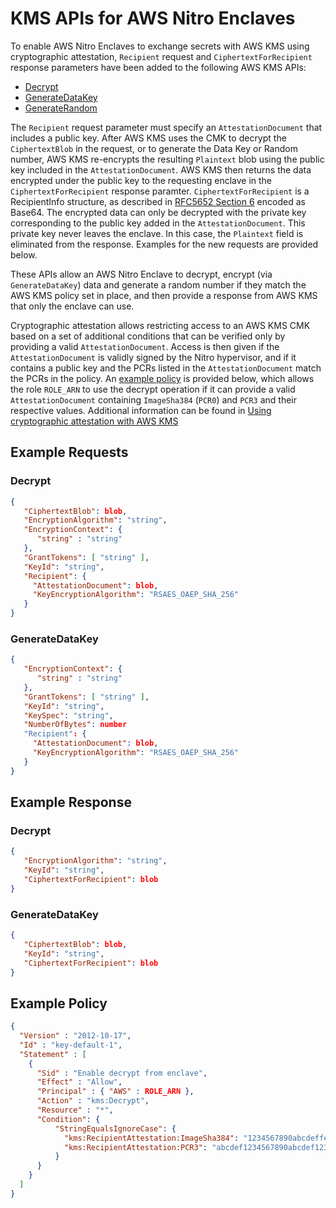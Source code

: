 # KMS APIs for AWS Nitro Enclaves

To enable AWS Nitro Enclaves to exchange secrets with AWS KMS using
cryptographic attestation, `Recipient` request and `CiphertextForRecipient` response parameters have been added to
the following AWS KMS APIs:
 * [Decrypt](./Decrypt.md)
 * [GenerateDataKey](./GenerateDataKey.md)
 * [GenerateRandom](./GenerateRandom.md)

The `Recipient` request parameter must specify an `AttestationDocument` that includes a public key. After AWS KMS uses
the CMK to decrypt the `CiphertextBlob` in the request, or to generate the Data Key or Random number, AWS KMS
re-encrypts the resulting `Plaintext` blob using the public key included in the `AttestationDocument`. AWS KMS then
returns the data encrypted under the public key to the requesting enclave in the `CiphertextForRecipient` response
paramter.  `CiphertextForRecipient` is a RecipientInfo structure, as described in [RFC5652 Section
6](https://tools.ietf.org/html/rfc5652#section-6) encoded as Base64. The encrypted data can only be decrypted with the
private key corresponding to the public key added in the `AttestationDocument`.  This private key never leaves the
enclave. In this case, the `Plaintext` field is eliminated from the response. Examples for the new requests are
provided below.

These APIs allow an AWS Nitro Enclave to decrypt, encrypt (via `GenerateDataKey`) data and generate a random number if
they match the AWS KMS policy set in place, and then provide a response from AWS KMS that only the enclave can use.

Cryptographic attestation allows restricting access to an AWS KMS CMK based on a set of additional conditions that can
be verified only by providing a valid `AttestationDocument`. Access is then given if the `AttestationDocument` is
validly signed by the Nitro hypervisor, and if it contains a public key and the PCRs listed in the `AttestationDocument`
match the PCRs in the policy. An [example policy](#example-policy) is provided below, which allows the role `ROLE_ARN`
to use the decrypt operation if it can provide a valid `AttestationDocument` containing `ImageSha384` (`PCR0`) and
`PCR3` and their respective values. Additional information can be found in [Using cryptographic attestation with AWS
KMS](https://docs.aws.amazon.com/enclaves/latest/user/kms.html)

## Example Requests

### Decrypt

```json
{
   "CiphertextBlob": blob,
   "EncryptionAlgorithm": "string",
   "EncryptionContext": { 
      "string" : "string" 
   },
   "GrantTokens": [ "string" ],
   "KeyId": "string",
   "Recipient": {
     "AttestationDocument": blob,
     "KeyEncryptionAlgorithm": "RSAES_OAEP_SHA_256"
   }
}
```

### GenerateDataKey
```json
{
   "EncryptionContext": { 
      "string" : "string" 
   },
   "GrantTokens": [ "string" ],
   "KeyId": "string",
   "KeySpec": "string",
   "NumberOfBytes": number
   "Recipient": {
     "AttestationDocument": blob,
     "KeyEncryptionAlgorithm": "RSAES_OAEP_SHA_256"
   }
}
```

## Example Response

### Decrypt
```json
{
   "EncryptionAlgorithm": "string",
   "KeyId": "string",
   "CiphertextForRecipient": blob
}
```

### GenerateDataKey

```json
{
   "CiphertextBlob": blob,
   "KeyId": "string",
   "CiphertextForRecipient": blob
}
```

## Example Policy
```json
{
  "Version" : "2012-10-17",
  "Id" : "key-default-1",
  "Statement" : [
    {
      "Sid" : "Enable decrypt from enclave",
      "Effect" : "Allow",
      "Principal" : { "AWS" : ROLE_ARN },
      "Action" : "kms:Decrypt",
      "Resource" : "*",
      "Condition": {
          "StringEqualsIgnoreCase": {
            "kms:RecipientAttestation:ImageSha384": "1234567890abcdeffedcba09876543211234567890abcdeffedcba09876543211234567890abcdeffedcba0987654321",
            "kms:RecipientAttestation:PCR3": "abcdef1234567890abcdef1234567890abcdef1234567890abcdef1234567890abcdef1234567890abcdef1234567890"
          }
      }
    }
  ]
}
```
